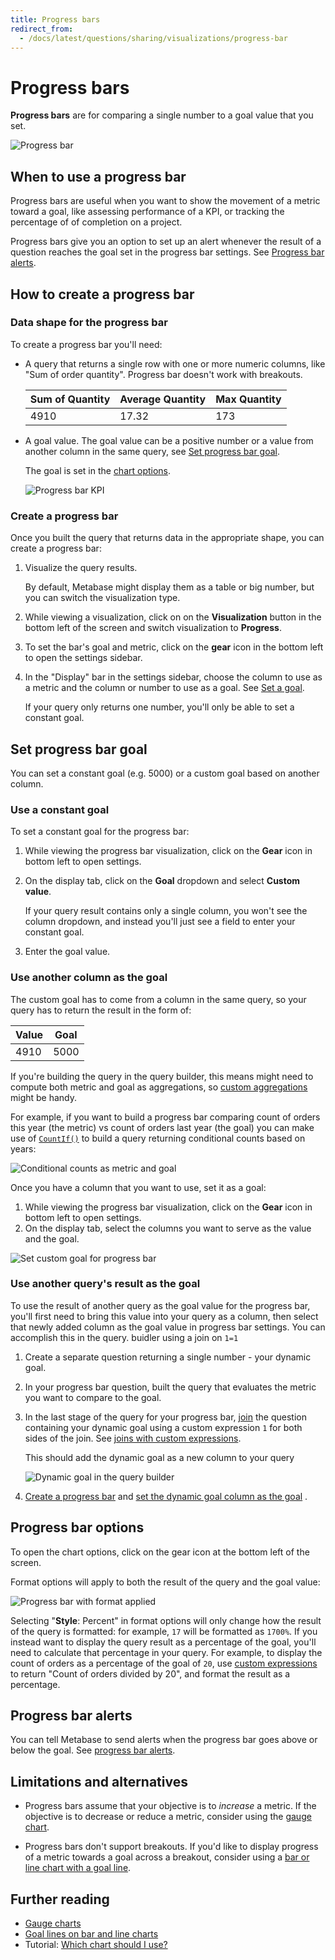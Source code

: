 ```yaml
---
title: Progress bars
redirect_from:
  - /docs/latest/questions/sharing/visualizations/progress-bar
---
```


# Progress bars

**Progress bars** are for comparing a single number to a goal value that you set.

![Progress bar](../images/progress.png)

## When to use a progress bar

Progress bars are useful when you want to show the movement of a metric toward a goal, like assessing performance of a KPI, or tracking the percentage of of completion on a project.

Progress bars give you an option to set up an alert whenever the result of a question reaches the goal set in the progress bar settings. See [Progress bar alerts](../alerts.md#progress-bar-alerts).

## How to create a progress bar

### Data shape for the progress bar

To create a progress bar you'll need:

- A query that returns a single row with one or more numeric columns, like "Sum of order quantity". Progress bar doesn't work with breakouts.

  | Sum of Quantity | Average Quantity | Max Quantity |
  | --------------- | ---------------- | ------------ |
  | 4910            | 17.32            | 173          |

- A goal value. The goal value can be a positive number or a value from another column in the same query, see [Set progress bar goal](#set-progress-bar-goal).

  The goal is set in the [chart options](#progress-bar-options).

  ![Progress bar KPI](../images/progress-bar-elements.png)

### Create a progress bar

Once you built the query that returns data in the appropriate shape, you can create a progress bar:

1. Visualize the query results.

   By default, Metabase might display them as a table or big number, but you can switch the visualization type.

2. While viewing a visualization, click on on the **Visualization** button in the bottom left of the screen and switch visualization to **Progress**.

3. To set the bar's goal and metric, click on the **gear** icon in the bottom left to open the settings sidebar.
4. In the "Display" bar in the settings sidebar, choose the column to use as a metric and the column or number to use as a goal. See [Set a goal](#set-goal-for-a-progress-bar).

   If your query only returns one number, you'll only be able to set a constant goal.

## Set progress bar goal

You can set a constant goal (e.g. 5000) or a custom goal based on another column.

### Use a constant goal

To set a constant goal for the progress bar:

1. While viewing the progress bar visualization, click on the **Gear** icon in bottom left to open settings.
2. On the display tab, click on the **Goal** dropdown and select **Custom value**.

   If your query result contains only a single column, you won't see the column dropdown, and instead you'll just see a field to enter your constant goal.

3. Enter the goal value.

### Use another column as the goal

The custom goal has to come from a column in the same query, so your query has to return the result in the form of:

| Value | Goal |
| ----- | ---- |
| 4910  | 5000 |

If you're building the query in the query builder, this means might need to compute both metric and goal as aggregations, so [custom aggregations](../query-builder/expressions-list.md#aggregations) might be handy.

For example, if you want to build a progress bar comparing count of orders this year (the metric) vs count of orders last year (the goal) you can make use of [`CountIf()`](../query-builder/expressions/countif.md) to build a query returning conditional counts based on years:

![Conditional counts as metric and goal](../images/progress-conditional-count.png)

Once you have a column that you want to use, set it as a goal:

1. While viewing the progress bar visualization, click on the **Gear** icon in bottom left to open settings.
2. On the display tab, select the columns you want to serve as the value and the goal.

![Set custom goal for progress bar](../images/progress-set-custom-goal.png)

### Use another query's result as the goal

To use the result of another query as the goal value for the progress bar, you'll first need to bring this value into your query as a column, then select that newly added column as the goal value in progress bar settings. You can accomplish this in the query. buidler using a join on `1=1`

1. Create a separate question returning a single number - your dynamic goal.
2. In your progress bar question, built the query that evaluates the metric you want to compare to the goal.
3. In the last stage of the query for your progress bar, [join](../query-builder/join.md) the question containing your dynamic goal using a custom expression `1` for both sides of the join. See [joins with custom expressions](../query-builder/join.md#joins-with-custom-expressions).

   This should add the dynamic goal as a new column to your query

   ![Dynamic goal in the query builder](../images/progress-bar-dynamic.png)

4. [Create a progress bar](#create-a-progress-bar) and [set the dynamic goal column as the goal](#use-another-column-as-the-goal)
   .

## Progress bar options

To open the chart options, click on the gear icon at the bottom left of the screen.

Format options will apply to both the result of the query and the goal value:

![Progress bar with format applied](../images/progress-with-format.png)

Selecting "**Style**: Percent" in format options will only change how the result of the query is formatted: for example, `17` will be formatted as `1700%`. If you instead want to display the query result as a percentage of the goal, you'll need to calculate that percentage in your query. For example, to display the count of orders as a percentage of the goal of `20`, use [custom expressions](../query-builder/expressions.md) to return "Count of orders divided by 20", and format the result as a percentage.

## Progress bar alerts

You can tell Metabase to send alerts when the progress bar goes above or below the goal. See [progress bar alerts](../alerts.md#progress-bar-alerts).

## Limitations and alternatives

- Progress bars assume that your objective is to _increase_ a metric. If the objective is to decrease or reduce a metric, consider using the [gauge chart](gauge.md).

- Progress bars don't support breakouts. If you'd like to display progress of a metric towards a goal across a breakout, consider using a [bar or line chart with a goal line](line-bar-and-area-charts.md#goal-lines).

## Further reading

- [Gauge charts](./gauge.md)
- [Goal lines on bar and line charts](./line-bar-and-area-charts.md#goal-lines)
- Tutorial: [Which chart should I use?](https://www.metabase.com/learn/metabase-basics/querying-and-dashboards/visualization/chart-guide)

